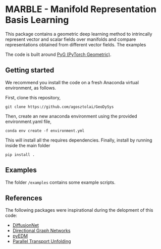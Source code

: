 # MARBLE - **Ma**nifold **R**epresentation **B**asis **L**earning

This package contains a geometric deep learning method to intrincally represent vector and scalar fields over manifolds and compare representations obtained from different vector fields. The examples  

The code is built around [PyG (PyTorch Geometric)](https://pytorch-geometric.readthedocs.io/en/latest/notes/installation.html).

## Getting started

We recommend you install the code on a fresh Anaconda virtual environment, as follows.

First, clone this repository, 

```
git clone https://github.com/agosztolai/GeoDySys
```

Then, create an new anaconda environment using the provided environment.yaml file,

```
conda env create -f environment.yml
```

This will install all the requires dependencies. Finally, install by running inside the main folder

```
pip install . 
```

## Examples

The folder `/examples` contains some example scripts.

## References

The following packages were inspirational during the delopment of this code:

* [DiffusionNet](https://github.com/nmwsharp/diffusion-net)
* [Directional Graph Networks](https://github.com/Saro00/DGN)
* [pyEDM](https://github.com/SugiharaLab/pyEDM)
* [Parallel Transport Unfolding](https://github.com/mbudnins/parallel_transport_unfolding)

